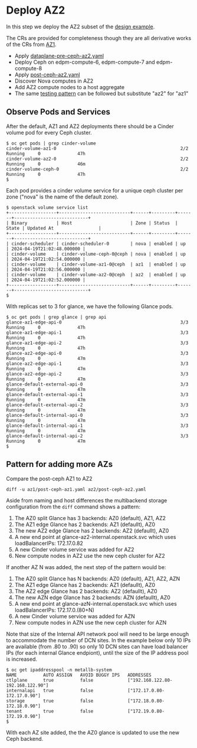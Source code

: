# Deploy AZ2

In this step we deploy the AZ2 subset of
the [design example](../design.md).

The CRs are provided for completeness though they are all derivative
works of the CRs from [AZ1](../az1).

- Apply [dataplane-pre-ceph-az2.yaml](dataplane-pre-ceph-az2.yaml)
- Deploy Ceph on edpm-compute-6, edpm-compute-7 and edpm-compute-8
- Apply [post-ceph-az2.yaml](post-ceph-az2.yaml)
- Discover Nova computes in AZ2
- Add AZ2 compute nodes to a host aggregate
- The same [testing pattern](../az1/testing.md) can be followed but
  substitute "az2" for "az1"

## Observe Pods and Services

After the default, AZ1 and AZ2 deployments there should be a Cinder
volume pod for every Ceph cluster.
```
$ oc get pods | grep cinder-volume
cinder-volume-az1-0                                               2/2     Running     0              47h
cinder-volume-az2-0                                               2/2     Running     0              46m
cinder-volume-ceph-0                                              2/2     Running     0              47h
$
```
Each pod provides a cinder volume service for a unique ceph cluster
per zone ("nova" is the name of the default zone).
```
$ openstack volume service list
+------------------+---------------------------+------+---------+-------+----------------------------+
| Binary           | Host                      | Zone | Status  | State | Updated At                 |
+------------------+---------------------------+------+---------+-------+----------------------------+
| cinder-scheduler | cinder-scheduler-0        | nova | enabled | up    | 2024-04-19T21:02:48.000000 |
| cinder-volume    | cinder-volume-ceph-0@ceph | nova | enabled | up    | 2024-04-19T21:02:54.000000 |
| cinder-volume    | cinder-volume-az1-0@ceph  | az1  | enabled | up    | 2024-04-19T21:02:56.000000 |
| cinder-volume    | cinder-volume-az2-0@ceph  | az2  | enabled | up    | 2024-04-19T21:02:52.000000 |
+------------------+---------------------------+------+---------+-------+----------------------------+
$
```

With replicas set to 3 for glance, we have the following Glance pods.
```
$ oc get pods | grep glance | grep api
glance-az1-edge-api-0                                             3/3     Running     0              47h
glance-az1-edge-api-1                                             3/3     Running     0              47h
glance-az1-edge-api-2                                             3/3     Running     0              47h
glance-az2-edge-api-0                                             3/3     Running     0              47m
glance-az2-edge-api-1                                             3/3     Running     0              47m
glance-az2-edge-api-2                                             3/3     Running     0              47m
glance-default-external-api-0                                     3/3     Running     0              47m
glance-default-external-api-1                                     3/3     Running     0              47m
glance-default-external-api-2                                     3/3     Running     0              47m
glance-default-internal-api-0                                     3/3     Running     0              47m
glance-default-internal-api-1                                     3/3     Running     0              47m
glance-default-internal-api-2                                     3/3     Running     0              47m
$
```

## Pattern for adding more AZs

Compare the post-ceph AZ1 to AZ2
```
diff -u az1/post-ceph-az1.yaml az2/post-ceph-az2.yaml
```
Aside from naming and host differences the multibackend storage
configuration from the `diff` command shows a pattern:

1. The AZ0 split Glance has 3 backends: AZ0 (default), AZ1, AZ2
2. The AZ1 edge Glance has 2 backends: AZ1 (defaullt), AZ0
3. The new AZ2 edge Glance has 2 backends: AZ2 (defaullt), AZ0
4. A new end point at glance-az2-internal.openstack.svc
   which uses loadBalancerIPs: 172.17.0.82
5. A new Cinder volume service was added for AZ2
6. New compute nodes in AZ2 use the new ceph cluster for AZ2

If another AZ N was added, the next step of the pattern would be:

1. The AZ0 split Glance has N backends: AZ0 (default), AZ1, AZ2, AZN
2. The AZ1 edge Glance has 2 backends: AZ1 (defaullt), AZ0
3. The AZ2 edge Glance has 2 backends: AZ2 (defaullt), AZ0
4. The new AZN edge Glance has 2 backends: AZN (defaullt), AZ0
5. A new end point at glance-azN-internal.openstack.svc
   which uses loadBalancerIPs: 172.17.0.(80+N)
6. A new Cinder volume service was added for AZN
7. New compute nodes in AZN use the new ceph cluster for AZN

Note that size of the Internal API network pool will need to be large
enough to accommodate the number of DCN sites. In the example below
only 10 IPs are available (from .80 to .90) so only 10 DCN sites can
have load balancer IPs (for each internal Glance endpiont), until the
size of the IP address pool is increased.
```
$ oc get ipaddresspool -n metallb-system
NAME          AUTO ASSIGN   AVOID BUGGY IPS   ADDRESSES
ctlplane      true          false             ["192.168.122.80-192.168.122.90"]
internalapi   true          false             ["172.17.0.80-172.17.0.90"]
storage       true          false             ["172.18.0.80-172.18.0.90"]
tenant        true          false             ["172.19.0.80-172.19.0.90"]
$
```

With each AZ site added, the the AZ0 glance is updated to use the new Ceph backend.
